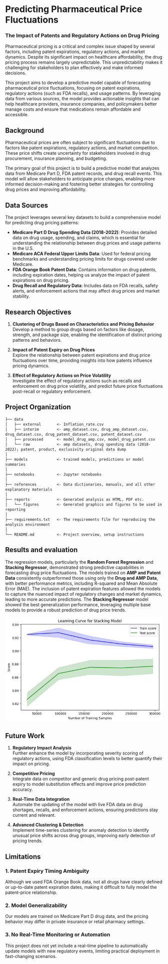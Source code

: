 # Predicting Pharmaceutical Price Fluctuations
### The Impact of Patents and Regulatory Actions on Drug Pricing

Pharmaceutical pricing is a critical and complex issue shaped by several factors, including patent expirations, regulatory actions, and market dynamics. Despite its significant impact on healthcare affordability, the drug pricing process remains largely unpredictable. This unpredictability makes it challenging for stakeholders to plan effectively and make informed decisions.

This project aims to develop a predictive model capable of forecasting pharmaceutical price fluctuations, focusing on patent expirations, regulatory actions (such as FDA recalls), and usage patterns. By leveraging data from various sources, the model provides actionable insights that can help healthcare providers, insurance companies, and policymakers better manage costs and ensure that medications remain affordable and accessible.

## Background

Pharmaceutical prices are often subject to significant fluctuations due to factors like patent expirations, regulatory actions, and market competition. These price shifts create uncertainty for stakeholders involved in drug procurement, insurance planning, and budgeting.

The primary goal of this project is to build a predictive model that analyzes data from Medicare Part D, FDA patent records, and drug recall events. This model will allow stakeholders to anticipate price changes, enabling more informed decision-making and fostering better strategies for controlling drug prices and improving affordability.

## Data Sources
The project leverages several key datasets to build a comprehensive model for predicting drug pricing patterns:

- **Medicare Part D Drug Spending Data (2018-2022)**: Provides detailed data on drug usage, spending, and claims, which is essential for understanding the relationship between drug prices and usage patterns in the U.S.
- **Medicare ACA Federal Upper Limits Data**: Used for federal pricing benchmarks and understanding pricing limits for drugs covered under Medicare.
- **FDA Orange Book Patent Data**: Contains information on drug patents, including expiration dates, helping us analyze the impact of patent expirations on drug pricing.
- **Drug Recall and Regulatory Data**: Includes data on FDA recalls, safety alerts, and enforcement actions that may affect drug prices and market stability.

## Research Objectives

1. **Clustering of Drugs Based on Characteristics and Pricing Behavior**  
   Develop a method to group drugs based on factors like dosage, strength, and package size, enabling the identification of distinct pricing patterns and behaviors.

2. **Impact of Patent Expiry on Drug Prices**  
   Explore the relationship between patent expirations and drug price fluctuations over time, providing insights into how patents influence pricing dynamics.

3. **Effect of Regulatory Actions on Price Volatility**  
   Investigate the effect of regulatory actions such as recalls and enforcement on drug price volatility, and predict future price fluctuations post-recall or regulatory enforcement.


## Project Organization

```
├── data
│   ├── external       <- Inflation_rate.csv
│   ├── interim        <- amp_dataset.csv, drug_amp_dataset.csv, drug_dataset.csv, drug_patent_dataset.csv, patent_dataset.csv
│   ├── processed      <- model_drug_amp.csv, model_drug_patent.csv
│   └── raw            <- amp datasets, drug spending data (2018-2022); patent, product, exclusivity original data dump
│
├── models             <- trained models, predictions or model summaries
│
├── notebooks          <- Jupyter notebooks
│
├── references         <- Data dictionaries, manuals, and all other explanatory materials
│
├── reports            <- Generated analysis as HTML, PDF etc.
│   └── figures        <- Generated graphics and figures to be used in reporting
│
├── requirements.txt   <- The requirements file for reproducing the analysis environment
│
└── README.md          <- Project overview, setup instructions

```

## Results and evaluation

The regression models, particularly the **Random Forest Regression** and **Stacking Regressor**, demonstrated strong predictive capabilities in forecasting drug price fluctuations. The models trained on **AMP and Patent Data** consistently outperformed those using only the **Drug and AMP Data**, with better performance metrics, including R-squared and Mean Absolute Error (MAE). The inclusion of patent expiration features allowed the models to capture the nuanced impact of regulatory changes and market dynamics, leading to more accurate predictions. The **Stacking Regressor** model showed the best generalization performance, leveraging multiple base models to provide a robust prediction of drug price trends.

![Model Output](reports/figures/output.png)


## Future Work 

1. **Regulatory Impact Analysis**  
   Further enhance the model by incorporating severity scoring of regulatory actions, using FDA classification levels to better quantify their impact on pricing.

2. **Competitive Pricing**  
   Integrate data on competitor and generic drug pricing post-patent expiry to model substitution effects and improve price prediction accuracy.

3. **Real-Time Data Integration**  
   Automate the updating of the model with live FDA data on drug shortages, recalls, and enforcement actions, ensuring predictions stay current and relevant.

4. **Advanced Clustering & Detection**  
   Implement time-series clustering for anomaly detection to identify unusual price shifts across drug groups, improving early detection of pricing trends.

## Limitations

### 1. Patent Expiry Timing Ambiguity
Although we used FDA Orange Book data, not all drugs have clearly defined or up-to-date patent expiration dates, making it difficult to fully model the patent-price relationship.

### 2. Model Generalizability
Our models are trained on Medicare Part D drug data, and the pricing behavior may differ in private insurance or retail pharmacy settings.

### 3. No Real-Time Monitoring or Automation
This project does not yet include a real-time pipeline to automatically update models with new regulatory events, limiting practical deployment in fast-changing scenarios.